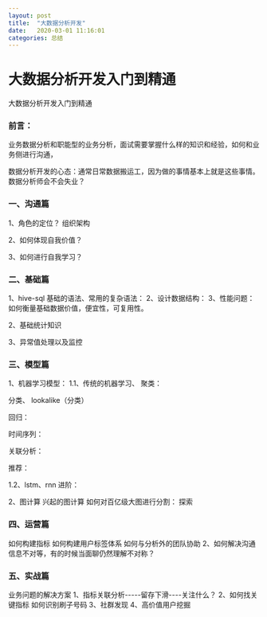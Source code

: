 ```yaml
---
layout: post
title:  "大数据分析开发"
date:   2020-03-01 11:16:01
categories: 总结
---
```


# 大数据分析开发入门到精通

大数据分析开发入门到精通

### 前言：

业务数据分析和职能型的业务分析，面试需要掌握什么样的知识和经验，如何和业务侧进行沟通，

数据分析开发的心态：通常日常数据搬运工，因为做的事情基本上就是这些事情。
数据分析师会不会失业？

### 一、沟通篇

1、角色的定位？
组织架构

2、如何体现自我价值？


3、如何进行自我学习？


###  二、基础篇

1、hive-sql
基础的语法、常用的复杂语法：
2、设计数据结构：
3、性能问题：如何衡量基础数据价值，便宜性，可复用性。


2、基础统计知识



3、异常值处理以及监控



### 三、模型篇

1、机器学习模型：
1.1、传统的机器学习、
聚类：


分类、
lookalike（分类）

回归：

时间序列：

关联分析：


推荐：

1.2、lstm、rnn
进阶：

2、图计算
兴起的图计算
如何对百亿级大图进行分割： 探索

###  四、运营篇

如何构建指标
如何构建用户标签体系
如何与分析外的团队协助
2、如何解决沟通信息不对等，有的时候当面聊仍然理解不对称？

### 五、实战篇

业务问题的解决方案
1、指标关联分析-----留存下滑----关注什么？
2、如何找关键指标
如何识别刷子号码
3、社群发现
4、高价值用户挖掘
